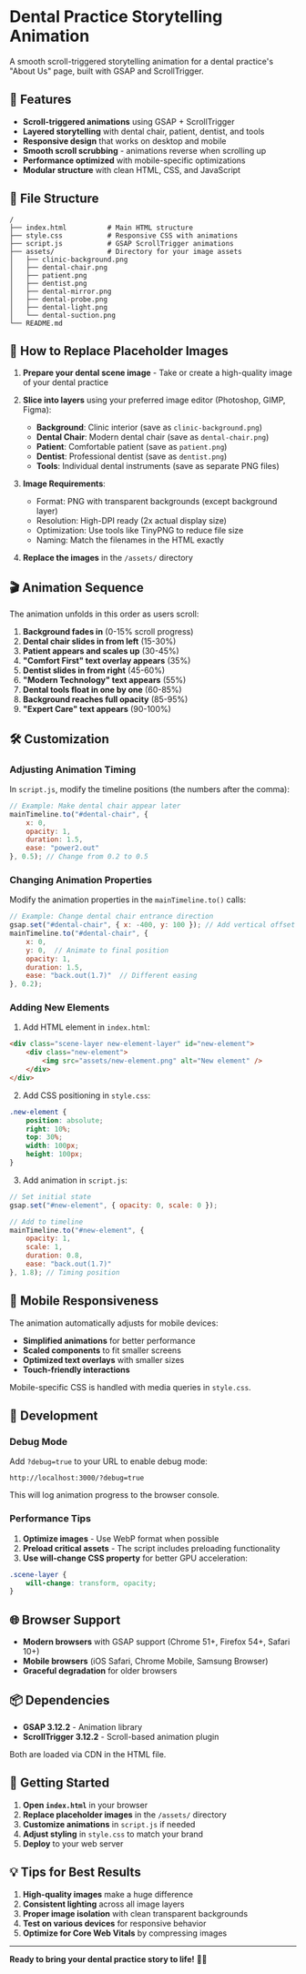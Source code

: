 # Dental Practice Storytelling Animation

A smooth scroll-triggered storytelling animation for a dental practice's "About Us" page, built with GSAP and ScrollTrigger.

## 🚀 Features

- **Scroll-triggered animations** using GSAP + ScrollTrigger
- **Layered storytelling** with dental chair, patient, dentist, and tools
- **Responsive design** that works on desktop and mobile
- **Smooth scroll scrubbing** - animations reverse when scrolling up
- **Performance optimized** with mobile-specific optimizations
- **Modular structure** with clean HTML, CSS, and JavaScript

## 📁 File Structure

```
/
├── index.html          # Main HTML structure
├── style.css           # Responsive CSS with animations
├── script.js           # GSAP ScrollTrigger animations
├── assets/             # Directory for your image assets
│   ├── clinic-background.png
│   ├── dental-chair.png
│   ├── patient.png
│   ├── dentist.png
│   ├── dental-mirror.png
│   ├── dental-probe.png
│   ├── dental-light.png
│   └── dental-suction.png
└── README.md
```

## 🎨 How to Replace Placeholder Images

1. **Prepare your dental scene image** - Take or create a high-quality image of your dental practice
2. **Slice into layers** using your preferred image editor (Photoshop, GIMP, Figma):
   - **Background**: Clinic interior (save as `clinic-background.png`)
   - **Dental Chair**: Modern dental chair (save as `dental-chair.png`)
   - **Patient**: Comfortable patient (save as `patient.png`)
   - **Dentist**: Professional dentist (save as `dentist.png`)
   - **Tools**: Individual dental instruments (save as separate PNG files)

3. **Image Requirements**:
   - Format: PNG with transparent backgrounds (except background layer)
   - Resolution: High-DPI ready (2x actual display size)
   - Optimization: Use tools like TinyPNG to reduce file size
   - Naming: Match the filenames in the HTML exactly

4. **Replace the images** in the `/assets/` directory

## 🎬 Animation Sequence

The animation unfolds in this order as users scroll:

1. **Background fades in** (0-15% scroll progress)
2. **Dental chair slides in from left** (15-30%)
3. **Patient appears and scales up** (30-45%)
4. **"Comfort First" text overlay appears** (35%)
5. **Dentist slides in from right** (45-60%)
6. **"Modern Technology" text appears** (55%)
7. **Dental tools float in one by one** (60-85%)
8. **Background reaches full opacity** (85-95%)
9. **"Expert Care" text appears** (90-100%)

## 🛠 Customization

### Adjusting Animation Timing

In `script.js`, modify the timeline positions (the numbers after the comma):

```javascript
// Example: Make dental chair appear later
mainTimeline.to("#dental-chair", {
    x: 0,
    opacity: 1,
    duration: 1.5,
    ease: "power2.out"
}, 0.5); // Change from 0.2 to 0.5
```

### Changing Animation Properties

Modify the animation properties in the `mainTimeline.to()` calls:

```javascript
// Example: Change dental chair entrance direction
gsap.set("#dental-chair", { x: -400, y: 100 }); // Add vertical offset
mainTimeline.to("#dental-chair", {
    x: 0,
    y: 0,  // Animate to final position
    opacity: 1,
    duration: 1.5,
    ease: "back.out(1.7)"  // Different easing
}, 0.2);
```

### Adding New Elements

1. Add HTML element in `index.html`:
```html
<div class="scene-layer new-element-layer" id="new-element">
    <div class="new-element">
        <img src="assets/new-element.png" alt="New element" />
    </div>
</div>
```

2. Add CSS positioning in `style.css`:
```css
.new-element {
    position: absolute;
    right: 10%;
    top: 30%;
    width: 100px;
    height: 100px;
}
```

3. Add animation in `script.js`:
```javascript
// Set initial state
gsap.set("#new-element", { opacity: 0, scale: 0 });

// Add to timeline
mainTimeline.to("#new-element", {
    opacity: 1,
    scale: 1,
    duration: 0.8,
    ease: "back.out(1.7)"
}, 1.8); // Timing position
```

## 📱 Mobile Responsiveness

The animation automatically adjusts for mobile devices:

- **Simplified animations** for better performance
- **Scaled components** to fit smaller screens
- **Optimized text overlays** with smaller sizes
- **Touch-friendly interactions**

Mobile-specific CSS is handled with media queries in `style.css`.

## 🔧 Development

### Debug Mode

Add `?debug=true` to your URL to enable debug mode:
```
http://localhost:3000/?debug=true
```

This will log animation progress to the browser console.

### Performance Tips

1. **Optimize images** - Use WebP format when possible
2. **Preload critical assets** - The script includes preloading functionality
3. **Use will-change CSS property** for better GPU acceleration:
```css
.scene-layer {
    will-change: transform, opacity;
}
```

## 🌐 Browser Support

- **Modern browsers** with GSAP support (Chrome 51+, Firefox 54+, Safari 10+)
- **Mobile browsers** (iOS Safari, Chrome Mobile, Samsung Browser)
- **Graceful degradation** for older browsers

## 📦 Dependencies

- **GSAP 3.12.2** - Animation library
- **ScrollTrigger 3.12.2** - Scroll-based animation plugin

Both are loaded via CDN in the HTML file.

## 🚀 Getting Started

1. **Open `index.html`** in your browser
2. **Replace placeholder images** in the `/assets/` directory
3. **Customize animations** in `script.js` if needed
4. **Adjust styling** in `style.css` to match your brand
5. **Deploy** to your web server

## 💡 Tips for Best Results

1. **High-quality images** make a huge difference
2. **Consistent lighting** across all image layers
3. **Proper image isolation** with clean transparent backgrounds
4. **Test on various devices** for responsive behavior
5. **Optimize for Core Web Vitals** by compressing images

---

**Ready to bring your dental practice story to life!** 🦷✨